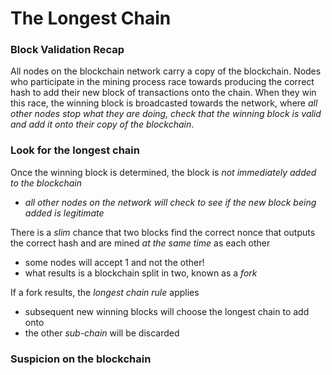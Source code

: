 # The Longest Chain

### Block Validation Recap
All nodes on the blockchain network carry a copy of the blockchain. Nodes who participate in the mining process race towards producing the correct hash to add their new block of transactions onto the chain. When they win this race, the winning block is broadcasted towards the network, where _all other nodes stop what they are doing, check that the winning block is valid and add it onto their copy of the blockchain_.

### Look for the longest chain

Once the winning block is determined, the block is _not immediately added to the blockchain_
- *all other nodes on the network will check to see if the new block being added is legitimate*

There is a _slim_ chance that two blocks find the correct nonce that outputs the correct hash and are mined *at the same time* as each other
- some nodes will accept 1 and not the other!
- what results is a blockchain split in two, known as a *fork*

If a fork results, the *longest chain rule* applies
- subsequent new winning blocks will choose the longest chain to add onto
- the other _sub-chain_ will be discarded

### Suspicion on the blockchain